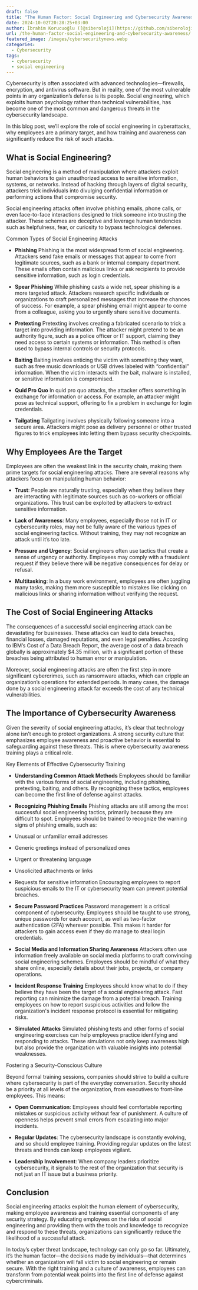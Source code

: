 ```yaml
---
draft: false
title: "The Human Factor: Social Engineering and Cybersecurity Awareness"
date: 2024-10-02T20:28:25+03:00
author: İbrahim Korucuoğlu ([@siberoloji](https://github.com/siberoloji))
url: /the-human-factor-social-engineering-and-cybersecurity-awareness/
featured_image: /images/cybersecuritynews.webp
categories:
  - Cybersecurity
tags:
  - cybersecurity
  - social engineering
---
```



Cybersecurity is often associated with advanced technologies—firewalls, encryption, and antivirus software. But in reality, one of the most vulnerable points in any organization’s defense is its people. Social engineering, which exploits human psychology rather than technical vulnerabilities, has become one of the most common and dangerous threats in the cybersecurity landscape.



In this blog post, we’ll explore the role of social engineering in cyberattacks, why employees are a primary target, and how training and awareness can significantly reduce the risk of such attacks.



## What is Social Engineering?



Social engineering is a method of manipulation where attackers exploit human behaviors to gain unauthorized access to sensitive information, systems, or networks. Instead of hacking through layers of digital security, attackers trick individuals into divulging confidential information or performing actions that compromise security.



Social engineering attacks often involve phishing emails, phone calls, or even face-to-face interactions designed to trick someone into trusting the attacker. These schemes are deceptive and leverage human tendencies such as helpfulness, fear, or curiosity to bypass technological defenses.



Common Types of Social Engineering Attacks


* **Phishing** Phishing is the most widespread form of social engineering. Attackers send fake emails or messages that appear to come from legitimate sources, such as a bank or internal company department. These emails often contain malicious links or ask recipients to provide sensitive information, such as login credentials.

* **Spear Phishing** While phishing casts a wide net, spear phishing is a more targeted attack. Attackers research specific individuals or organizations to craft personalized messages that increase the chances of success. For example, a spear phishing email might appear to come from a colleague, asking you to urgently share sensitive documents.

* **Pretexting** Pretexting involves creating a fabricated scenario to trick a target into providing information. The attacker might pretend to be an authority figure, such as a police officer or IT support, claiming they need access to certain systems or information. This method is often used to bypass internal controls or security protocols.

* **Baiting** Baiting involves enticing the victim with something they want, such as free music downloads or USB drives labeled with “confidential” information. When the victim interacts with the bait, malware is installed, or sensitive information is compromised.

* **Quid Pro Quo** In quid pro quo attacks, the attacker offers something in exchange for information or access. For example, an attacker might pose as technical support, offering to fix a problem in exchange for login credentials.

* **Tailgating** Tailgating involves physically following someone into a secure area. Attackers might pose as delivery personnel or other trusted figures to trick employees into letting them bypass security checkpoints.




## Why Employees Are the Target



Employees are often the weakest link in the security chain, making them prime targets for social engineering attacks. There are several reasons why attackers focus on manipulating human behavior:


* **Trust**: People are naturally trusting, especially when they believe they are interacting with legitimate sources such as co-workers or official organizations. This trust can be exploited by attackers to extract sensitive information.

* **Lack of Awareness**: Many employees, especially those not in IT or cybersecurity roles, may not be fully aware of the various types of social engineering tactics. Without training, they may not recognize an attack until it’s too late.

* **Pressure and Urgency**: Social engineers often use tactics that create a sense of urgency or authority. Employees may comply with a fraudulent request if they believe there will be negative consequences for delay or refusal.

* **Multitasking**: In a busy work environment, employees are often juggling many tasks, making them more susceptible to mistakes like clicking on malicious links or sharing information without verifying the request.




## The Cost of Social Engineering Attacks



The consequences of a successful social engineering attack can be devastating for businesses. These attacks can lead to data breaches, financial losses, damaged reputations, and even legal penalties. According to IBM’s Cost of a Data Breach Report, the average cost of a data breach globally is approximately $4.35 million, with a significant portion of these breaches being attributed to human error or manipulation.



Moreover, social engineering attacks are often the first step in more significant cybercrimes, such as ransomware attacks, which can cripple an organization’s operations for extended periods. In many cases, the damage done by a social engineering attack far exceeds the cost of any technical vulnerabilities.



## The Importance of Cybersecurity Awareness



Given the severity of social engineering attacks, it’s clear that technology alone isn’t enough to protect organizations. A strong security culture that emphasizes employee awareness and proactive behavior is essential to safeguarding against these threats. This is where cybersecurity awareness training plays a critical role.



Key Elements of Effective Cybersecurity Training


* **Understanding Common Attack Methods** Employees should be familiar with the various forms of social engineering, including phishing, pretexting, baiting, and others. By recognizing these tactics, employees can become the first line of defense against attacks.

* **Recognizing Phishing Emails** Phishing attacks are still among the most successful social engineering tactics, primarily because they are difficult to spot. Employees should be trained to recognize the warning signs of phishing emails, such as:



* Unusual or unfamiliar email addresses

* Generic greetings instead of personalized ones

* Urgent or threatening language

* Unsolicited attachments or links

* Requests for sensitive information Encouraging employees to report suspicious emails to the IT or cybersecurity team can prevent potential breaches.



* **Secure Password Practices** Password management is a critical component of cybersecurity. Employees should be taught to use strong, unique passwords for each account, as well as two-factor authentication (2FA) wherever possible. This makes it harder for attackers to gain access even if they do manage to steal login credentials.

* **Social Media and Information Sharing Awareness** Attackers often use information freely available on social media platforms to craft convincing social engineering schemes. Employees should be mindful of what they share online, especially details about their jobs, projects, or company operations.

* **Incident Response Training** Employees should know what to do if they believe they have been the target of a social engineering attack. Fast reporting can minimize the damage from a potential breach. Training employees on how to report suspicious activities and follow the organization's incident response protocol is essential for mitigating risks.

* **Simulated Attacks** Simulated phishing tests and other forms of social engineering exercises can help employees practice identifying and responding to attacks. These simulations not only keep awareness high but also provide the organization with valuable insights into potential weaknesses.




Fostering a Security-Conscious Culture



Beyond formal training sessions, companies should strive to build a culture where cybersecurity is part of the everyday conversation. Security should be a priority at all levels of the organization, from executives to front-line employees. This means:


* **Open Communication**: Employees should feel comfortable reporting mistakes or suspicious activity without fear of punishment. A culture of openness helps prevent small errors from escalating into major incidents.

* **Regular Updates**: The cybersecurity landscape is constantly evolving, and so should employee training. Providing regular updates on the latest threats and trends can keep employees vigilant.

* **Leadership Involvement**: When company leaders prioritize cybersecurity, it signals to the rest of the organization that security is not just an IT issue but a business priority.




## Conclusion



Social engineering attacks exploit the human element of cybersecurity, making employee awareness and training essential components of any security strategy. By educating employees on the risks of social engineering and providing them with the tools and knowledge to recognize and respond to these threats, organizations can significantly reduce the likelihood of a successful attack.



In today’s cyber threat landscape, technology can only go so far. Ultimately, it’s the human factor—the decisions made by individuals—that determines whether an organization will fall victim to social engineering or remain secure. With the right training and a culture of awareness, employees can transform from potential weak points into the first line of defense against cybercriminals.
